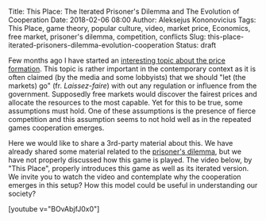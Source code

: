 Title: This Place: The Iterated Prisoner's Dilemma and The Evolution of Cooperation
Date: 2018-02-06 08:00
Author: Aleksejus Kononovicius
Tags: This Place, game theory, popular culture, video, market price, Economics, free market, prisoner's dilemma, competition, conflicts
Slug: this-place-iterated-prisoners-dilemma-evolution-cooperation
Status: draft

Few months ago I have started an [interesting topic about the price formation](/tag/price-formation-series/). This topic is rather important in the contemporary context as it is often claimed (by the media and some lobbyists) that we should "let (the markets) go" (fr. *Laissez-faire*) with out any regulation or influence from the government. Supposedly free markets would discover the fairest prices and allocate the resources to the most capable. Yet for this to be true, some assumptions must hold. One of these assumptions is the presence of fierce competition and this assumption seems to not hold well as in the repeated games cooperation emerges.

Here we would like to share a 3rd-party material about this. We have already shared some material related to the [prisoner's dilemma](/tag/prisoners-dilemma/), but we have not properly discussed how this game is played. The video below, by "This Place", properly introduces this game as well as its iterated version. We invite you to watch the video and contemplate why the cooperation emerges in this setup? How this model could be useful in understanding our society?

[youtube v="BOvAbjfJ0x0"]
